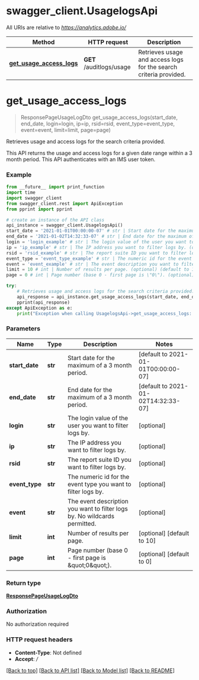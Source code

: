# swagger_client.UsagelogsApi

All URIs are relative to *https://analytics.adobe.io/*

Method | HTTP request | Description
------------- | ------------- | -------------
[**get_usage_access_logs**](UsagelogsApi.md#get_usage_access_logs) | **GET** /auditlogs/usage | Retrieves usage and access logs for the search criteria provided.

# **get_usage_access_logs**
> ResponsePageUsageLogDto get_usage_access_logs(start_date, end_date, login=login, ip=ip, rsid=rsid, event_type=event_type, event=event, limit=limit, page=page)

Retrieves usage and access logs for the search criteria provided.

This API returns the usage and access logs for a given date range within a 3 month period. This API authenticates with an IMS user token.

### Example
```python
from __future__ import print_function
import time
import swagger_client
from swagger_client.rest import ApiException
from pprint import pprint

# create an instance of the API class
api_instance = swagger_client.UsagelogsApi()
start_date = '2021-01-01T00:00:00-07' # str | Start date for the maximum of a 3 month period. (default to 2021-01-01T00:00:00-07)
end_date = '2021-01-02T14:32:33-07' # str | End date for the maximum of a 3 month period. (default to 2021-01-02T14:32:33-07)
login = 'login_example' # str | The login value of the user you want to filter logs by. (optional)
ip = 'ip_example' # str | The IP address you want to filter logs by. (optional)
rsid = 'rsid_example' # str | The report suite ID you want to filter logs by. (optional)
event_type = 'event_type_example' # str | The numeric id for the event type you want to filter logs by. (optional)
event = 'event_example' # str | The event description you want to filter logs by. No wildcards permitted. (optional)
limit = 10 # int | Number of results per page. (optional) (default to 10)
page = 0 # int | Page number (base 0 - first page is \"0\"). (optional) (default to 0)

try:
    # Retrieves usage and access logs for the search criteria provided.
    api_response = api_instance.get_usage_access_logs(start_date, end_date, login=login, ip=ip, rsid=rsid, event_type=event_type, event=event, limit=limit, page=page)
    pprint(api_response)
except ApiException as e:
    print("Exception when calling UsagelogsApi->get_usage_access_logs: %s\n" % e)
```

### Parameters

Name | Type | Description  | Notes
------------- | ------------- | ------------- | -------------
 **start_date** | **str**| Start date for the maximum of a 3 month period. | [default to 2021-01-01T00:00:00-07]
 **end_date** | **str**| End date for the maximum of a 3 month period. | [default to 2021-01-02T14:32:33-07]
 **login** | **str**| The login value of the user you want to filter logs by. | [optional] 
 **ip** | **str**| The IP address you want to filter logs by. | [optional] 
 **rsid** | **str**| The report suite ID you want to filter logs by. | [optional] 
 **event_type** | **str**| The numeric id for the event type you want to filter logs by. | [optional] 
 **event** | **str**| The event description you want to filter logs by. No wildcards permitted. | [optional] 
 **limit** | **int**| Number of results per page. | [optional] [default to 10]
 **page** | **int**| Page number (base 0 - first page is \&quot;0\&quot;). | [optional] [default to 0]

### Return type

[**ResponsePageUsageLogDto**](ResponsePageUsageLogDto.md)

### Authorization

No authorization required

### HTTP request headers

 - **Content-Type**: Not defined
 - **Accept**: */*

[[Back to top]](#) [[Back to API list]](../README.md#documentation-for-api-endpoints) [[Back to Model list]](../README.md#documentation-for-models) [[Back to README]](../README.md)

